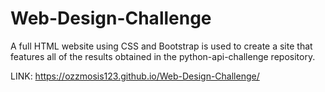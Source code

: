 # Web-Design-Challenge

A full HTML website using CSS and Bootstrap is used to create a site that features all of the results obtained in the python-api-challenge repository. 

LINK: https://ozzmosis123.github.io/Web-Design-Challenge/

